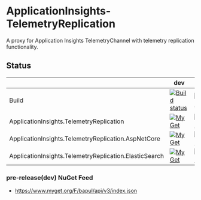 # ApplicationInsights-TelemetryReplication
A proxy for Application Insights TelemetryChannel with telemetry replication functionality.

## Status

||dev|master|
|---|---|---|
|Build|[![Build status](https://ci.appveyor.com/api/projects/status/jfim32c4u7t29497/branch/dev?svg=true)](https://ci.appveyor.com/project/gongdo/applicationinsights-telemetryreplication/branch/dev)|[![Build status](https://ci.appveyor.com/api/projects/status/jfim32c4u7t29497/branch/master?svg=true)](https://ci.appveyor.com/project/gongdo/applicationinsights-telemetryreplication/branch/master)|
|ApplicationInsights.TelemetryReplication|[![MyGet](https://img.shields.io/myget/bapul/v/ApplicationInsights.TelemetryReplication.svg)](https://www.myget.org/feed/bapul/package/nuget/ApplicationInsights.TelemetryReplication)|[![NuGet](https://img.shields.io/nuget/v/ApplicationInsights.TelemetryReplication.svg)](https://www.nuget.org/packages/ApplicationInsights.TelemetryReplication/)|
|ApplicationInsights.TelemetryReplication.AspNetCore|[![MyGet](https://img.shields.io/myget/bapul/v/ApplicationInsights.TelemetryReplication.AspNetCore.svg)](https://www.myget.org/feed/bapul/package/nuget/ApplicationInsights.TelemetryReplication.AspNetCore)|[![NuGet](https://img.shields.io/nuget/v/ApplicationInsights.TelemetryReplication.AspNetCore.svg)](https://www.nuget.org/packages/ApplicationInsights.TelemetryReplication.AspNetCore/)|
|ApplicationInsights.TelemetryReplication.ElasticSearch|[![MyGet](https://img.shields.io/myget/bapul/v/ApplicationInsights.TelemetryReplication.ElasticSearch.svg)](https://www.myget.org/feed/bapul/package/nuget/ApplicationInsights.TelemetryReplication.ElasticSearch)|[![NuGet](https://img.shields.io/nuget/v/ApplicationInsights.TelemetryReplication.ElasticSearch.svg)](https://www.nuget.org/packages/ApplicationInsights.TelemetryReplication.ElasticSearch/)|

### pre-release(dev) NuGet Feed
- https://www.myget.org/F/bapul/api/v3/index.json
